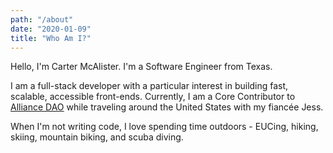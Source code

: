 ```yaml
---
path: "/about"
date: "2020-01-09"
title: "Who Am I?"
---
```


Hello, I'm Carter McAlister. I'm a Software Engineer from Texas.

I am a full-stack developer with a particular interest in building fast, scalable, accessible front-ends. Currently, I am a Core Contributor to [Alliance DAO](https://alliance.xyz) while traveling around the United States with my fiancée Jess.

When I'm not writing code, I love spending time outdoors - EUCing, hiking, skiing, mountain biking, and scuba diving.
